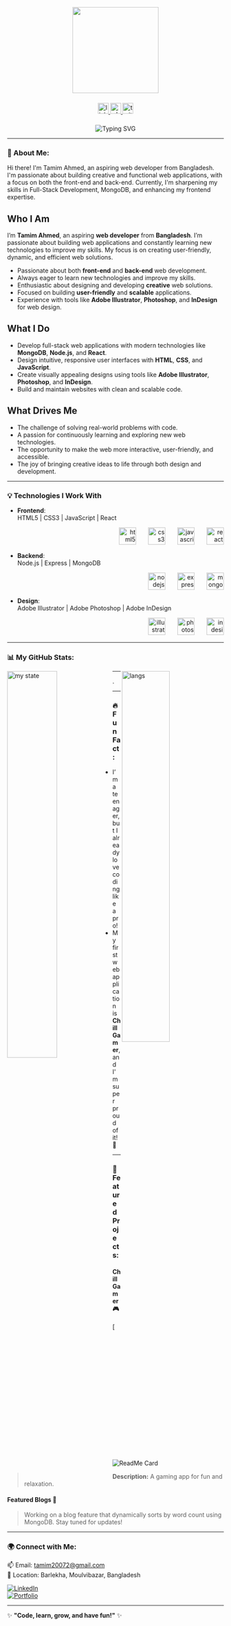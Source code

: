 <div align="center">
  <img height="200" src="https://i.postimg.cc/W1YZqQKn/GitHub.jpg" />
</div>

###

<div align="center">
  <a href="https://www.linkedin.com/in/tamim-ahmed-dev/" target="_blank">
    <img src="https://img.shields.io/static/v1?message=LinkedIn&logo=linkedin&label=&color=0077B5&logoColor=white&labelColor=&style=for-the-badge" height="25" alt="linkedin logo"  />
  </a>
    <a href="https://wa.link/xbuqr2" target="_blank">
    <img src="https://img.shields.io/static/v1?message=Whatsapp&logo=whatsapp&label=&color=25D366&logoColor=white&labelColor=&style=for-the-badge" height="25" alt="whatsapp logo"  />
  </a>
  <a href="https://x.com" target="_blank">
    <img src="https://img.shields.io/static/v1?message=Twitter&logo=twitter&label=&color=1DA1F2&logoColor=white&labelColor=&style=for-the-badge" height="25" alt="twitter logo"  />
  </a>
</div>

###

<div align="center">
  <img src="https://readme-typing-svg.herokuapp.com?font=Courier+New&color=%2336BCF7&size=25&center=true&vCenter=true&lines=Hi%2C+I'm+Tamim+Ahmed!+🚀++;+Welcome+to+my+GitHub+profile!" alt="Typing SVG" />
</div>

---

### 🚀 About Me:
Hi there! I'm Tamim Ahmed, an aspiring web developer from Bangladesh. I'm passionate about building creative and functional web applications, with a focus on both the front-end and back-end. Currently, I'm sharpening my skills in Full-Stack Development, MongoDB, and enhancing my frontend expertise.

## Who I Am

I’m **Tamim Ahmed**, an aspiring **web developer** from **Bangladesh**. I’m passionate about building web applications and constantly learning new technologies to improve my skills. My focus is on creating user-friendly, dynamic, and efficient web solutions.

- Passionate about both **front-end** and **back-end** web development.
- Always eager to learn new technologies and improve my skills.
- Enthusiastic about designing and developing **creative** web solutions.
- Focused on building **user-friendly** and **scalable** applications.
- Experience with tools like **Adobe Illustrator**, **Photoshop**, and **InDesign** for web design.

## What I Do

- Develop full-stack web applications with modern technologies like **MongoDB**, **Node.js**, and **React**.
- Design intuitive, responsive user interfaces with **HTML**, **CSS**, and **JavaScript**.
- Create visually appealing designs using tools like **Adobe Illustrator**, **Photoshop**, and **InDesign**.
- Build and maintain websites with clean and scalable code.

## What Drives Me

- The challenge of solving real-world problems with code.
- A passion for continuously learning and exploring new web technologies.
- The opportunity to make the web more interactive, user-friendly, and accessible.
- The joy of bringing creative ideas to life through both design and development.

---

### 💡 Technologies I Work With

- **Frontend**:  
  HTML5 | CSS3 | JavaScript | React  
  <div align="right">
    <img src="https://cdn.jsdelivr.net/gh/devicons/devicon/icons/html5/html5-plain.svg" height="40" alt="html5 logo"  />
    <img width="20" />
    <img src="https://cdn.jsdelivr.net/gh/devicons/devicon/icons/css3/css3-plain.svg" height="40" alt="css3 logo"  />
    <img width="20" />
    <img src="https://cdn.jsdelivr.net/gh/devicons/devicon/icons/javascript/javascript-plain.svg" height="40" alt="javascript logo"  />
    <img width="20" />
    <img src="https://cdn.jsdelivr.net/gh/devicons/devicon/icons/react/react-original.svg" height="40" alt="react logo"  />
  </div>

- **Backend**:  
  Node.js | Express | MongoDB  
  <div align="right">
    <img src="https://cdn.jsdelivr.net/gh/devicons/devicon/icons/nodejs/nodejs-plain.svg" height="40" alt="nodejs logo"  />
    <img width="20" />
    <img src="https://cdn.jsdelivr.net/gh/devicons/devicon/icons/express/express-original.svg" height="40" alt="express logo"  />
    <img width="20" />
    <img src="https://cdn.jsdelivr.net/gh/devicons/devicon/icons/mongodb/mongodb-plain.svg" height="40" alt="mongodb logo"  />
  </div>

- **Design**:  
  Adobe Illustrator | Adobe Photoshop | Adobe InDesign  
  <div align="right">
    <img src="https://cdn.jsdelivr.net/gh/devicons/devicon/icons/illustrator/illustrator-plain.svg" height="40" alt="illustrator logo"  />
    <img width="20" />
    <img src="https://cdn.jsdelivr.net/gh/devicons/devicon/icons/photoshop/photoshop-plain.svg" height="40" alt="photoshop logo"  />
    <img width="20" />
    <img src="https://upload.wikimedia.org/wikipedia/commons/thumb/4/48/Adobe_InDesign_CC_icon.svg/1200px-Adobe_InDesign_CC_icon.svg.png" height="40" alt="indesign logo"  />
  </div>



---

### 📊 My GitHub Stats:
<img alt="my state" align="left" width="48%" src="https://github-readme-stats.vercel.app/api?username=TamimAhmedCD&show_icons=true&theme=transparent"/>
<img alt="langs" align="right" width="47%" src="https://github-readme-stats.vercel.app/api/top-langs/?username=TamimAhmedCD&layout=compact"/>

---
<div height="500px">.</div>

---
### 🔥 Fun Fact:
- I’m a teenager, but I already love coding like a pro!  
- My first web application is **Chill Gamer**, and I'm super proud of it! 🎉


---

### 📂 Featured Projects:
#### Chill Gamer 🎮
[![ReadMe Card](https://github.com/TamimAhmedCD/chill-gamer-server)
> **Description:** A gaming app for fun and relaxation.  

#### Featured Blogs 📖  
> Working on a blog feature that dynamically sorts by word count using MongoDB. Stay tuned for updates!

---

### 🌍 Connect with Me:
📫 Email: tamim20072@gmail.com  
📍 Location: Barlekha, Moulvibazar, Bangladesh  

[![LinkedIn](https://img.shields.io/badge/-LinkedIn-blue?logo=linkedin&logoColor=white)](https://www.linkedin.com/in/tamim-ahmed-dev)  
[![Portfolio](https://img.shields.io/badge/-Portfolio-ff69b4?logo=google-chrome&logoColor=white)](https://portfolio-tamim.vercel.app)  

---

✨ **"Code, learn, grow, and have fun!"** ✨
 
